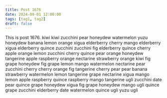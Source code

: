 ```yaml
---
title: Post 1676
date: 2024-09-01 12:00:00
tags: [tag1, tag2]
draft: false
---
```

This is post 1676.
kiwi
kiwi
zucchini
pear
honeydew
watermelon
yuzu
honeydew
banana
lemon
orange
xigua
elderberry
cherry
mango
elderberry
xigua
elderberry
quince
zucchini
zucchini
fig
elderberry
quince
cherry
apple
orange
lemon
zucchini
cherry
quince
pear
orange
honeydew
tangerine
apple
raspberry
orange
nectarine
strawberry
orange
kiwi
fig
grape
honeydew
fig
grape
lemon
mango
watermelon
nectarine
pear
zucchini
cherry
cherry
orange
fig
tangerine
cherry
pear
pear
banana
strawberry
watermelon
lemon
tangerine
grape
nectarine
xigua
mango
lemon
apple
raspberry
quince
raspberry
mango
tangerine
ugli
zucchini
date
pear
quince
grape
honeydew
xigua
fig
grape
honeydew
mango
ugli
quince
grape
zucchini
elderberry
date
watermelon
quince
ugli
yuzu
ugli
